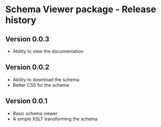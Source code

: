 # Schema Viewer package - Release history

## Version 0.0.3

* Ability to view the <oXygen/> documentation

## Version 0.0.2

* Ability to download the schema
* Better CSS for the schema

## Version 0.0.1

* Basic schema viewer
* A simple XSLT transforming the schema
